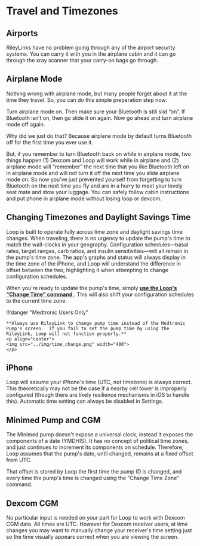 # Travel and Timezones

## Airports

RileyLinks have no problem going through any of the airport security systems. You can carry it with you in the airplane cabin and it can go through the xray scanner that your carry-on bags go through.

## Airplane Mode

Nothing wrong with airplane mode, but many people forget about it at the time they travel. So, you can do this simple preparation step now:

Turn airplane mode on. Then make sure your Bluetooth is still slid “on”. If Bluetooth isn’t on, then go slide it on again. Now go ahead and turn airplane mode off again.

Why did we just do that? Because airplane mode by default turns Bluetooth off for the first time you ever use it.

But, if you remember to turn Bluetooth back on while in airplane mode, two things happen (1) Dexcom and Loop will work while in airplane and (2) airplane mode will “remember” the next time that you like Bluetooth left on in airplane mode and will not turn it off the next time you slide airplane mode on. So now you’ve just prevented yourself from forgetting to turn Bluetooth on the next time you fly and are in a hurry to meet your lovely seat mate and stow your luggage. You can safely follow cabin instructions and put phone in airplane mode without losing loop or dexcom.

## Changing Timezones and Daylight Savings Time

Loop is built to operate fully across time zone and daylight savings time changes. When traveling, there is no urgency to update the pump's time to match the wall-clocks in your geography. Configuration schedules—basal rates, target ranges, carb ratios, and insulin sensitivities—will all remain in the pump's time zone. The app's graphs and status will always display in the time zone of the iPhone, and Loop will understand the difference in offset between the two, highlighting it when attempting to change configuration schedules.

When you're ready to update the pump's time, simply <u>**use the Loop's "Change Time" command** </u>. This will also shift your configuration schedules to the current time zone.

!!!danger "Medtronic Users Only"

    **Always use RileyLink to change pump time instead of the Medtronic Pump's screen.  If you fail to set the pump time by using the RileyLink, Loop will not function properly.**
    <p align="center">
    <img src="../img/time_change.png" width="400">
    </p>

## iPhone

Loop will assume your iPhone's time (UTC, not timezone) is always correct. This theoretically may not be the case if a nearby cell tower is improperly configured (though there are likely resilience mechanisms in iOS to handle this). Automatic time setting can always be disabled in Settings.

## Minimed Pump and CGM

The Minimed pump doesn't expose a universal clock, instead it exposes the components of a date (YMDHIS). It has no concept of political time zones, and just continues to increment its components on schedule. Therefore, Loop assumes that the pump's date, until changed, remains at a fixed offset from UTC.

That offset is stored by Loop the first time the pump ID is changed, and every time the pump's time is changed using the "Change Time Zone" command.

## Dexcom CGM

No particular input is needed on your part for Loop to work with Dexcom CGM data. All times are UTC.  However for Dexcom receiver users, at time changes you may want to manually change your receiver's time setting just so the time visually appears correct when you are viewing the screen.
